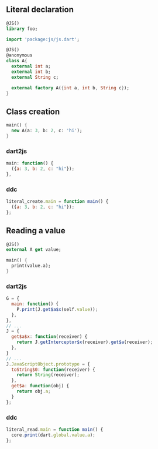 
## Literal declaration

```dart
@JS()
library foo;

import 'package:js/js.dart';

@JS()
@anonymous
class A{
  external int a;
  external int b;
  external String c;

  external factory A({int a, int b, String c});
}
```

## Class creation

```dart
main() {
  new A(a: 3, b: 2, c: 'hi');
}
```

### dart2js
```js
main: function() {
  ({a: 3, b: 2, c: "hi"});
},
```

### ddc
```js
literal_create.main = function main() {
  ({a: 3, b: 2, c: "hi"});
};
```

## Reading a value
```dart
@JS()
external A get value;

main() {
  print(value.a);
}
```


### dart2js
```js
G = {
  main: function() {
    P.print(J.get$a$x(self.value));
  },
},
// ...
J = {
  get$a$x: function(receiver) {
    return J.getInterceptor$x(receiver).get$a(receiver);
  },
}
// ...
J.JavaScriptObject.prototype = {
  toString$0: function(receiver) {
    return String(receiver);
  },
  get$a: function(obj) {
    return obj.a;
  }
};
```

### ddc
```js
literal_read.main = function main() {
  core.print(dart.global.value.a);
};
```
